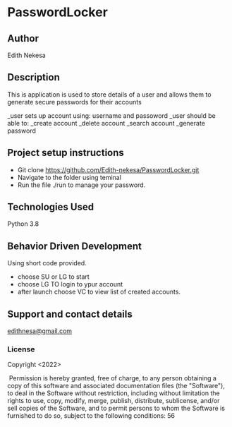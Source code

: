 # PasswordLocker 
## **Author**
Edith Nekesa
## Description
This is application is used to store details of a user and allows them to generate secure passwords for their accounts

_user sets up account using: username and passoword
_user should be able to:
_create account
_delete account
_search account
_generate password
## Project setup instructions

- Git clone https://github.com/Edith-nekesa/PasswordLocker.git
- Navigate to the folder using teminal
- Run the file ./run to manage your password.

## Technologies Used

Python 3.8
## Behavior Driven Development
Using short code provided.
- choose SU or LG to start
- choose LG TO login to ypur account
- after launch choose VC to view list of created accounts.

## Support and contact details
edithnesa@gmail.com 
### License
Copyright <2022> <Edith Nekesa>

​
Permission is hereby granted, free of charge, to any person obtaining a copy of this software and associated documentation files (the "Software"), to deal in the Software without restriction, including without limitation the rights to use, copy, modify, merge, publish, distribute, sublicense, and/or sell copies of the Software, and to permit persons to whom the Software is furnished to do so, subject to the following conditions:
56
